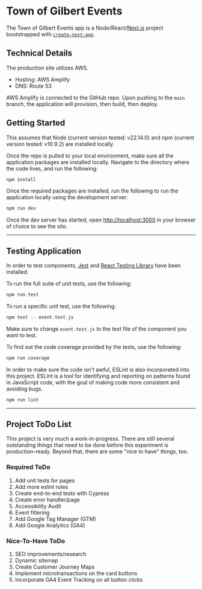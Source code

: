 # Town of Gilbert Events

The Town of Gilbert Events app is a Node/React/[Next.js](https://nextjs.org/) project bootstrapped with [`create-next-app`](https://github.com/vercel/next.js/tree/canary/packages/create-next-app).



## Technical Details

The production site utilizes AWS.
- Hosting: AWS Amplify
- DNS: Route 53

AWS Amplify is connected to the GitHub repo.  Upon pushing to the `main` branch, the application will provision, then build, then deploy.



## Getting Started

This assumes that  Node (current version tested: v22.14.0) and npm (current version tested: v10.9.2) are installed locally.

Once the repo is pulled to your local environment, make sure all the application packages are installed locally. Navigate to the directory where the code lives, and run the following:
```bash
npm install
```

Once the required packages are installed, run the following to run the application locally using the development server:
```bash
npm run dev
```
Once the dev server has started, open [http://localhost:3000](http://localhost:3000) in your browser of choice to see the site.

---

## Testing Application

In order to test components, [Jest](https://jestjs.io/) and [React Testing Library](https://testing-library.com/docs/react-testing-library/intro/) have been installed. 

To run the full suite of unit tests, use the following:
```bash
npm run test
```

To run a specific unit test, use the following:
```bash
npm test -- event.test.js
```
Make sure to change `event.test.js` to the test file of the component you want to test.

To find out the code coverage provided by the tests, use the following:
```bash
npm run coverage
```


In order to make sure the code isn't awful, ESLint is also incorporated into this project.  ESLint is a tool for identifying and reporting on patterns found in JavaScript code, with the goal of making code more consistent and avoiding bugs.
```bash
npm run lint
```

---


## Project ToDo List

This project is very much a work-in-progress.  There are still several outstanding things that need to be done before this experiment is production-ready.  Beyond that, there are some "nice to have" things, too.

### Required ToDo
1. Add unit tests for pages
1. Add more eslint rules
1. Create end-to-end tests with Cypress
1. Create error handler/page
1. Accessibility Audit
1. Event filtering
1. Add Google Tag Manager (GTM)
1. Add Google Analytics (GA4)


### Nice-To-Have ToDo
1. SEO improvements/research
1. Dynamic sitemap
1. Create Customer Journey Maps
1. Implement microtransactions on the card buttons
1. Incorporate GA4 Event Tracking on all button clicks


